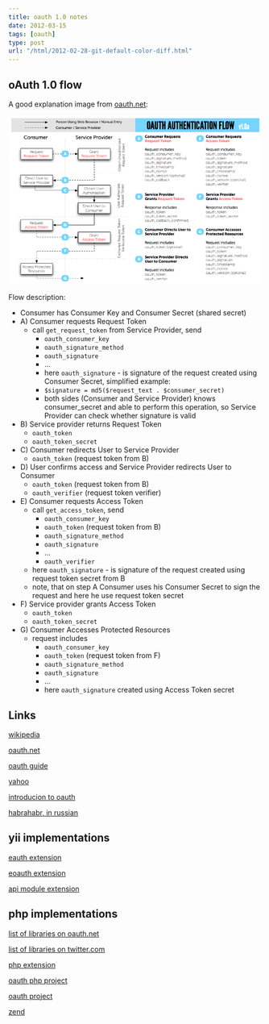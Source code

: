 ```yaml
---
title: oauth 1.0 notes
date: 2012-03-15
tags: [oauth]
type: post
url: "/html/2012-02-28-git-default-color-diff.html"
---
```


<!-- more -->
oAuth 1.0 flow
-----------------

A good explanation image from [oauth.net](http://oauth.net/core/1.0/):

![oAuth flow](/2012-03-15-oauth-1-0-diagram.png)

Flow description:

* Consumer has Consumer Key and Consumer Secret (shared secret)
* A) Consumer requests Request Token
  * call `get_request_token` from Service Provider, send
    * `oauth_consumer_key`
    * `oauth_signature_method`
    * `oauth_signature`
    * ...
    * here `oauth_signature` - is signature of the request created using Consumer Secret, simplified example:
    * `$signature = md5($request_text . $consumer_secret)`
    * both sides (Consumer and Service Provider) knows consumer_secret and able to perform this operation, so Service Provider can check whether signature is valid
* B) Service provider returns Request Token
  * `oauth_token`
  * `oauth_token_secret`
* C) Consumer redirects User to Service Provider
  * `oauth_token` (request token from B)
* D) User confirms access and Service Provider redirects User to Consumer
  * `oauth_token` (request token from B)
  * `oauth_verifier` (request token verifier)
* E) Consumer requests Access Token
  * call `get_access_token`, send
    * `oauth_consumer_key`
    * `oauth_token` (request token from B)
    * `oauth_signature_method`
    * `oauth_signature`
    * ...
    * `oauth_verifier`
  * here `oauth_signature` - is signature of the request created using request token secret from B
  * note, that on step A Consumer uses his Consumer Secret to sign the request and here he use request token secret
* F) Service provider grants Access Token
  * `oauth_token`
  * `oauth_token_secret`
* G) Consumer Accesses Protected Resources
  * request includes
    * `oauth_consumer_key`
    * `oauth_token` (request token from F)
    * `oauth_signature_method`
    * `oauth_signature`
    * ...
    * here `oauth_signature` created using Access Token secret

Links
-----------------
[wikipedia](http://en.wikipedia.org/wiki/OAuth)

[oauth.net](http://oauth.net/)

[oauth guide](http://hueniverse.com/oauth/)

[yahoo](http://developer.yahoo.com/oauth/guide/oauth-auth-flow.html)

[introducion to oauth](http://thinkvitamin.com/code/introduction-to-oauth/)

[habrahabr, in russian](http://habrahabr.ru/post/77648/)

## yii implementations
[eauth extension](https://github.com/Nodge/yii-eauth)

[eoauth extension](https://github.com/jorgebg/yii-eoauth)

[api module extension](http://www.yiiframework.com/extension/api-module/)

## php implementations
[list of libraries on oauth.net](http://oauth.net/code/)

[list of libraries on twitter.com](https://dev.twitter.com/docs/twitter-libraries#php)

[php extension](http://www.php.net/manual/en/book.oauth.php)

[oauth php project](http://code.google.com/p/oauth-php/)

[oauth project](http://code.google.com/p/oauth/)

[zend](http://framework.zend.com/manual/en/zend.oauth.introduction.html)
